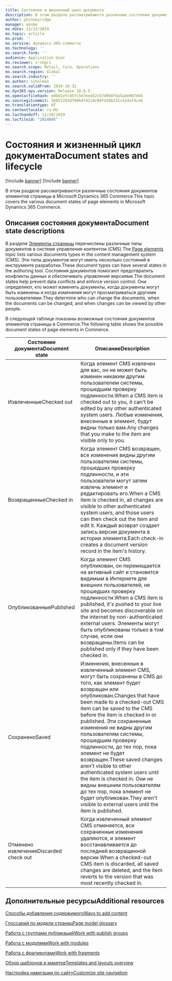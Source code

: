 ```yaml
---
title: Состояния и жизненный цикл документа
description: В этом разделе рассматриваются различные состояния документов элементов страницы в Microsoft Dynamics 365 Commerce.
author: phinneyridge
manager: annbe
ms.date: 12/12/2019
ms.topic: article
ms.prod: ''
ms.service: dynamics-365-commerce
ms.technology: ''
ms.search.form: ''
audience: Application User
ms.reviewer: v-chgri
ms.search.scope: Retail, Core, Operations
ms.search.region: Global
ms.search.industry: ''
ms.author: niholman
ms.search.validFrom: 2019-10-31
ms.dyn365.ops.version: Release 10.0.5
ms.openlocfilehash: edb81efc45fc5e7eed32cb7d9b8fda5ade987dd4
ms.sourcegitcommit: 36857283d70664742c8c04f426b231c42daf4ceb
ms.translationtype: HT
ms.contentlocale: ru-RU
ms.lasthandoff: 12/20/2019
ms.locfileid: "2914895"
---
```

# <a name="document-states-and-lifecycle"></a><span data-ttu-id="96106-103">Состояния и жизненный цикл документа</span><span class="sxs-lookup"><span data-stu-id="96106-103">Document states and lifecycle</span></span>

[!include [banner](includes/preview-banner.md)]
[!include [banner](includes/banner.md)]

<span data-ttu-id="96106-104">В этом разделе рассматриваются различные состояния документов элементов страницы в Microsoft Dynamics 365 Commerce.</span><span class="sxs-lookup"><span data-stu-id="96106-104">This topic covers the various document states of page elements in Microsoft Dynamics 365 Commerce.</span></span>

## <a name="document-state-descriptions"></a><span data-ttu-id="96106-105">Описания состояния документа</span><span class="sxs-lookup"><span data-stu-id="96106-105">Document state descriptions</span></span>

<span data-ttu-id="96106-106">В разделе [Элементы страницы](page-elements-overview.md) перечислены различные типы документов в системе управления контентом (CMS).</span><span class="sxs-lookup"><span data-stu-id="96106-106">The [Page elements](page-elements-overview.md) topic lists various documents types in the content management system (CMS).</span></span> <span data-ttu-id="96106-107">Эти типы документов могут иметь несколько состояний в инструменте разработки.</span><span class="sxs-lookup"><span data-stu-id="96106-107">These document types can have several states in the authoring tool.</span></span> <span data-ttu-id="96106-108">Состояния документов помогают предотвратить конфликты данных и обеспечивать управление версиями.</span><span class="sxs-lookup"><span data-stu-id="96106-108">The document states help prevent data conflicts and enforce version control.</span></span> <span data-ttu-id="96106-109">Они определяют, кто может изменять документы, когда документы могут быть изменены и когда изменения могут просматриваться другими пользователями.</span><span class="sxs-lookup"><span data-stu-id="96106-109">They determine who can change the documents, when the documents can be changed, and when changes can be viewed by other people.</span></span>

<span data-ttu-id="96106-110">В следующей таблице показаны возможные состояния документов элементов страницы в Commerce.</span><span class="sxs-lookup"><span data-stu-id="96106-110">The following table shows the possible document states of page elements in Commerce.</span></span>

| <span data-ttu-id="96106-111">Состояние документа</span><span class="sxs-lookup"><span data-stu-id="96106-111">Document state</span></span> | <span data-ttu-id="96106-112">Описание</span><span class="sxs-lookup"><span data-stu-id="96106-112">Description</span></span> |
|---|---|
| <span data-ttu-id="96106-113">Извлеченные</span><span class="sxs-lookup"><span data-stu-id="96106-113">Checked out</span></span> | <span data-ttu-id="96106-114">Когда элемент CMS извлечен для вас, он не может быть изменен никаким другим пользователем системы, прошедшим проверку подлинности.</span><span class="sxs-lookup"><span data-stu-id="96106-114">When a CMS item is checked out to you, it can't be edited by any other authenticated system users.</span></span> <span data-ttu-id="96106-115">Любые изменения, внесенные в элемент, будут видны только вам.</span><span class="sxs-lookup"><span data-stu-id="96106-115">Any changes that you make to the item are visible only to you.</span></span> |
| <span data-ttu-id="96106-116">Возвращенные</span><span class="sxs-lookup"><span data-stu-id="96106-116">Checked in</span></span> | <span data-ttu-id="96106-117">Когда элемент CMS возвращен, все изменения видны другим пользователям системы, прошедших проверку подлинности, и эти пользователи могут затем извлечь элемент и редактировать его.</span><span class="sxs-lookup"><span data-stu-id="96106-117">When a CMS item is checked in, all changes are visible to other authenticated system users, and those users can then check out the item and edit it.</span></span> <span data-ttu-id="96106-118">Каждый возврат создает запись версии документа в истории элемента.</span><span class="sxs-lookup"><span data-stu-id="96106-118">Each check-in creates a document version record in the item's history.</span></span> |
| <span data-ttu-id="96106-119">Опубликованные</span><span class="sxs-lookup"><span data-stu-id="96106-119">Published</span></span> | <span data-ttu-id="96106-120">Когда элемент CMS опубликован, он перемещается на активный сайт и становится видимым в Интернете для внешних пользователей, не прошедших проверку подлинности.</span><span class="sxs-lookup"><span data-stu-id="96106-120">When a CMS item is published, it's pushed to your live site and becomes discoverable on the internet by non-authenticated external users.</span></span> <span data-ttu-id="96106-121">Элементы могут быть опубликованы только в том случае, если они возвращены.</span><span class="sxs-lookup"><span data-stu-id="96106-121">Items can be published only if they have been checked in.</span></span> |
| <span data-ttu-id="96106-122">Сохранено</span><span class="sxs-lookup"><span data-stu-id="96106-122">Saved</span></span> | <span data-ttu-id="96106-123">Изменения, внесенные в извлеченный элемент CMS, могут быть сохранены в CMS до того, как элемент будет возвращен или опубликован.</span><span class="sxs-lookup"><span data-stu-id="96106-123">Changes that have been made to a checked-out CMS item can be saved to the CMS before the item is checked in or published.</span></span> <span data-ttu-id="96106-124">Эти сохраненные изменения не видны другим пользователям системы, прошедшим проверку подлинности, до тех пор, пока элемент не будет возвращен.</span><span class="sxs-lookup"><span data-stu-id="96106-124">These saved changes aren't visible to other authenticated system users until the item is checked in.</span></span> <span data-ttu-id="96106-125">Они не видны внешним пользователям до тех пор, пока элемент не будет опубликован.</span><span class="sxs-lookup"><span data-stu-id="96106-125">They aren't visible to external users until the item is published.</span></span> |
| <span data-ttu-id="96106-126">Отменено извлечение</span><span class="sxs-lookup"><span data-stu-id="96106-126">Discarded check out</span></span> | <span data-ttu-id="96106-127">Когда извлеченный элемент CMS отменяется, все сохраненные изменения удаляются, и элемент восстанавливается до последней возвращенной версии.</span><span class="sxs-lookup"><span data-stu-id="96106-127">When a checked-out CMS item is discarded, all saved changes are deleted, and the item reverts to the version that was most recently checked in.</span></span> |

## <a name="additional-resources"></a><span data-ttu-id="96106-128">Дополнительные ресурсы</span><span class="sxs-lookup"><span data-stu-id="96106-128">Additional resources</span></span>

[<span data-ttu-id="96106-129">Способы добавления содержимого</span><span class="sxs-lookup"><span data-stu-id="96106-129">Ways to add content</span></span>](add-manage-content.md)

[<span data-ttu-id="96106-130">Глоссарий по модели страниц</span><span class="sxs-lookup"><span data-stu-id="96106-130">Page model glossary</span></span>](page-elements-overview.md)

[<span data-ttu-id="96106-131">Работа с группами публикаций</span><span class="sxs-lookup"><span data-stu-id="96106-131">Work with publish groups</span></span>](publish-groups.md)

[<span data-ttu-id="96106-132">Работа с модулями</span><span class="sxs-lookup"><span data-stu-id="96106-132">Work with modules</span></span>](work-with-modules.md)

[<span data-ttu-id="96106-133">Работа с фрагментами</span><span class="sxs-lookup"><span data-stu-id="96106-133">Work with fragments</span></span>](work-with-fragments.md)

[<span data-ttu-id="96106-134">Обзор шаблонов и макетов</span><span class="sxs-lookup"><span data-stu-id="96106-134">Templates and layouts overview</span></span>](templates-layouts-overview.md)

[<span data-ttu-id="96106-135">Настройка навигации по сайту</span><span class="sxs-lookup"><span data-stu-id="96106-135">Customize site navigation</span></span>](customize-site-navigation.md)
